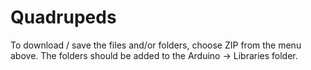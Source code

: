 Quadrupeds
==========

To download / save the files and/or folders, choose ZIP from the menu above.
The folders should be added to the Arduino -> Libraries folder.

